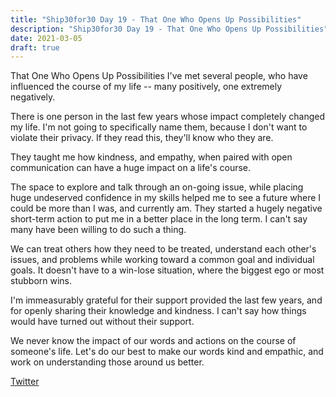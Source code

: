 ```yaml
---
title: "Ship30for30 Day 19 - That One Who Opens Up Possibilities"
description: "Ship30for30 Day 19 - That One Who Opens Up Possibilities"
date: 2021-03-05
draft: true
---
```

That One Who Opens Up Possibilities
I've met several people, who have influenced the course of my life -- many positively, one extremely negatively.   

There is one person in the last few years whose impact completely changed my life. I'm not going to specifically name them, because I don't want to violate their privacy. If they read this, they'll know who they are.   

They taught me how kindness, and empathy, when paired with open communication can have a huge impact on a life's course. 

The space to explore and talk through an on-going issue, while placing huge undeserved confidence in my skills helped me to see a future where I could be more than I was, and currently am. They started a hugely negative short-term action to put me in a better place in the long term. I can't say many have been willing to do such a thing.  

We can treat others how they need to be treated, understand each other's issues, and problems while working toward a common goal and individual goals. It doesn't have to a win-lose situation, where the biggest ego or most stubborn wins.  

I'm immeasurably grateful for their support provided the last few years, and for openly sharing their knowledge and kindness. I can't say how things would have turned out without their support.  

We never know the impact of our words and actions on the course of someone's life. Let's do our best to make our words kind and empathic, and work on understanding those around us better.  


[Twitter](https://twitter.com/hippiebikeracer/status/1367852526893232128?s=20)